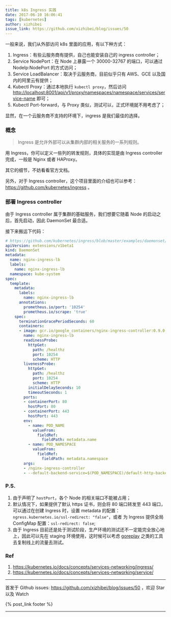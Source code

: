 ```yaml
---
title: k8s Ingress 实践
date: 2017-06-10 16:06:41
tags: [kubernetes]
author: xizhibei
issue_link: https://github.com/xizhibei/blog/issues/50
---
```

一般来说，我们从外部访问 k8s 里面的应用，有以下种方式：

1.  Ingress：有些云服务商有提供，自己也能安装自己的 ingress controller；
2.  Service NodePort：在 Node 上暴露一个 30000-32767 的端口，可以通过 NodeIp:NodePort 的方式访问；
3.  Service LoadBalancer：取决于云服务商，目前似乎只有 AWS、GCE 以及国内的阿里云有提供；
4.  Kubectl Proxy：通过本地执行 `kubectl proxy`，然后访问 <http://localhost:8001/api/v1/proxy/namespaces/namespace/services/service-name> 即可；
5.  Kubectl Port-forward，与 Proxy 类似，测试可以，正式环境就不用考虑了；

显然，在一个云服务商不支持的环境下，ingress 是我们最佳的选择。

### 概念

> Ingress 是允许外部可以从集群内部的相关服务的一系列规则。

用 Ingress，你可以定义一些列的转发规则，具体的实现是由 Ingress controller 完成，一般是 Nginx 或者 HAProxy。

其它的细节，不妨看看官方文档。

另外，对于 Ingress controller，这个项目里面的介绍也可以参考：<https://github.com/kubernetes/ingress> 。

### 部署 Ingress controller

由于 Ingress controller 属于集群的基础服务，我们想要它随着 Node 的启动之后，首先启动，因此 DaemonSet 最合适。

接下来搬运下代码：

```yml
# https://github.com/kubernetes/ingress/blob/master/examples/daemonset/nginx/nginx-ingress-daemonset.yaml
apiVersion: extensions/v1beta1
kind: DaemonSet
metadata:
  name: nginx-ingress-lb
  labels:
    name: nginx-ingress-lb
  namespace: kube-system
spec:
  template:
    metadata:
      labels:
        name: nginx-ingress-lb
      annotations:
        prometheus.io/port: '10254'
        prometheus.io/scrape: 'true'
    spec:
      terminationGracePeriodSeconds: 60
      containers:
      - image: gcr.io/google_containers/nginx-ingress-controller:0.9.0-beta.7
        name: nginx-ingress-lb
        readinessProbe:
          httpGet:
            path: /healthz
            port: 10254
            scheme: HTTP
        livenessProbe:
          httpGet:
            path: /healthz
            port: 10254
            scheme: HTTP
          initialDelaySeconds: 10
          timeoutSeconds: 1
        ports:
        - containerPort: 80
          hostPort: 80
        - containerPort: 443
          hostPort: 443
        env:
          - name: POD_NAME
            valueFrom:
              fieldRef:
                fieldPath: metadata.name
          - name: POD_NAMESPACE
            valueFrom:
              fieldRef:
                fieldPath: metadata.namespace
        args:
        - /nginx-ingress-controller
        - --default-backend-service=$(POD_NAMESPACE)/default-http-backend
```

### P.S.

1.  由于声明了 `hostPort`，各个 Node 的相关端口不能被占用；
2.  默认情况下，如果提供了默认 https 证书，则会将 80 端口转发至 443 端口，可以通过在创建 Ingress 时，设置 metadata 的配置：`ngress.kubernetes.io/ssl-redirect: "false"`，或者 为 Ingress 提供全局 ConfigMap 配置：`ssl-redirect: false`;
3.  由于 Ingress 目前还是处于测试阶段，生产环境的测试还不一定能完全放心地上，因此可以先在 staging 环境使用，这时候可以考虑 [goreplay](https://github.com/buger/goreplay) 之类的工具去复制线上的流量去测试。

### Ref

1.  <https://kubernetes.io/docs/concepts/services-networking/ingress/>
2.  <https://kubernetes.io/docs/concepts/services-networking/service/>


***
首发于 Github issues: https://github.com/xizhibei/blog/issues/50 ，欢迎 Star 以及 Watch

{% post_link footer %}
***